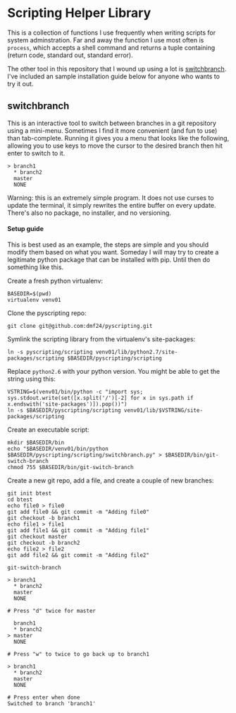 Scripting Helper Library
========================

This is a collection of functions I use frequently when writing scripts for system adminstration.  Far and away the function I use most often is `process`, which accepts a shell command and returns a tuple containing (return code, standard out, standard error).

The other tool in this repository that I wound up using a lot is [switchbranch](https://github.com/dmf24/pyscripting/blob/master/scripting/switchbranch.py).  I've included an sample installation guide below for anyone who wants to try it out.  

## switchbranch

This is an interactive tool to switch between branches in a git repository using a mini-menu.  Sometimes I find it more convenient (and fun to use) than tab-complete.  Running it gives you a menu that looks like the following, allowing you to use keys to move the cursor to the desired branch then hit enter to switch to it.

```
> branch1
  * branch2
  master
  NONE
```

Warning: this is an extremely simple program.  It does not use curses to update the terminal, it simply rewrites the entire buffer on every update.  There's also no package, no installer, and no versioning.

#### Setup guide

This is best used as an example, the steps are simple and you should modify them based on what you want.  Someday I will may try to create a legitimate python package that can be installed with pip.  Until then do something like this.

Create a fresh python virtualenv:

```
BASEDIR=$(pwd)
virtualenv venv01
```

Clone the pyscripting repo:

```
git clone git@github.com:dmf24/pyscripting.git
```

Symlink the scripting library from the virtualenv's site-packages:

```
ln -s pyscripting/scripting venv01/lib/python2.7/site-packages/scripting $BASEDIR/pyscripting/scripting
```

Replace `python2.6` with your python version.  You might be able to get the string using this:
```
VSTRING=$(venv01/bin/python -c "import sys; sys.stdout.write(set([x.split('/')[-2] for x in sys.path if x.endswith('site-packages')]).pop())")
ln -s $BASEDIR/pyscripting/scripting venv01/lib/$VSTRING/site-packages/scripting
```

Create an executable script:
```
mkdir $BASEDIR/bin
echo "$BASEDIR/venv01/bin/python $BASEDIR/pyscripting/scripting/switchbranch.py" > $BASEDIR/bin/git-switch-branch
chmod 755 $BASEDIR/bin/git-switch-branch

```


Create a new git repo, add a file, and create a couple of new branches:

```
git init btest
cd btest
echo file0 > file0
git add file0 && git commit -m "Adding file0"
git checkout -b branch1
echo file1 > file1
git add file1 && git commit -m "Adding file1"
git checkout master
git checkout -b branch2
echo file2 > file2
git add file2 && git commit -m "Adding file2"

git-switch-branch

> branch1
  * branch2
  master
  NONE

# Press "d" twice for master

  branch1
  * branch2
> master
  NONE

# Press "w" to twice to go back up to branch1

> branch1
  * branch2
  master
  NONE

# Press enter when done
Switched to branch 'branch1'
```


